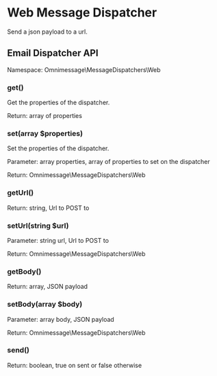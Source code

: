 # Web Message Dispatcher

Send a json payload to a url.

## Email Dispatcher API

Namespace: Omnimessage\MessageDispatchers\Web

### get()

Get the properties of the dispatcher.

Return: array of properties

### set(array $properties)

Set the properties of the dispatcher.

Parameter: array properties, array of properties to set on the dispatcher

Return: Omnimessage\MessageDispatchers\Web

### getUrl()

Return: string, Url to POST to

### setUrl(string $url)

Parameter: string url, Url to POST to

Return: Omnimessage\MessageDispatchers\Web

### getBody()

Return: array, JSON payload

### setBody(array $body)

Parameter: array body, JSON payload

Return: Omnimessage\MessageDispatchers\Web

### send()

Return: boolean, true on sent or false otherwise


